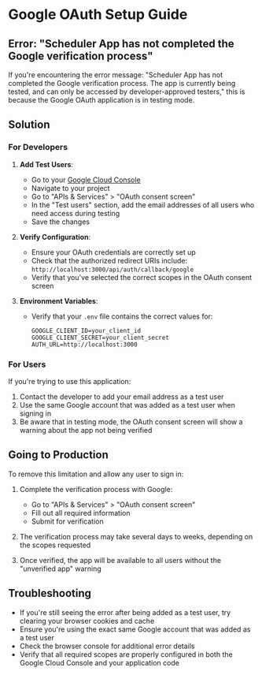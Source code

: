 # Google OAuth Setup Guide

## Error: "Scheduler App has not completed the Google verification process"

If you're encountering the error message: "Scheduler App has not completed the Google verification process. The app is currently being tested, and can only be accessed by developer-approved testers," this is because the Google OAuth application is in testing mode.

## Solution

### For Developers

1. **Add Test Users**:
   - Go to your [Google Cloud Console](https://console.cloud.google.com/)
   - Navigate to your project
   - Go to "APIs & Services" > "OAuth consent screen"
   - In the "Test users" section, add the email addresses of all users who need access during testing
   - Save the changes

2. **Verify Configuration**:
   - Ensure your OAuth credentials are correctly set up
   - Check that the authorized redirect URIs include: `http://localhost:3000/api/auth/callback/google`
   - Verify that you've selected the correct scopes in the OAuth consent screen

3. **Environment Variables**:
   - Verify that your `.env` file contains the correct values for:
     ```
     GOOGLE_CLIENT_ID=your_client_id
     GOOGLE_CLIENT_SECRET=your_client_secret
     AUTH_URL=http://localhost:3000
     ```

### For Users

If you're trying to use this application:

1. Contact the developer to add your email address as a test user
2. Use the same Google account that was added as a test user when signing in
3. Be aware that in testing mode, the OAuth consent screen will show a warning about the app not being verified

## Going to Production

To remove this limitation and allow any user to sign in:

1. Complete the verification process with Google:
   - Go to "APIs & Services" > "OAuth consent screen"
   - Fill out all required information
   - Submit for verification

2. The verification process may take several days to weeks, depending on the scopes requested

3. Once verified, the app will be available to all users without the "unverified app" warning

## Troubleshooting

- If you're still seeing the error after being added as a test user, try clearing your browser cookies and cache
- Ensure you're using the exact same Google account that was added as a test user
- Check the browser console for additional error details
- Verify that all required scopes are properly configured in both the Google Cloud Console and your application code